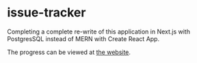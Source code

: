 # issue-tracker

Completing a complete re-write of this application in Next.js with PostgresSQL instead of MERN with Create React App.

The progress can be viewed at [the website](https://wafer-wizards.vercel.app/).
